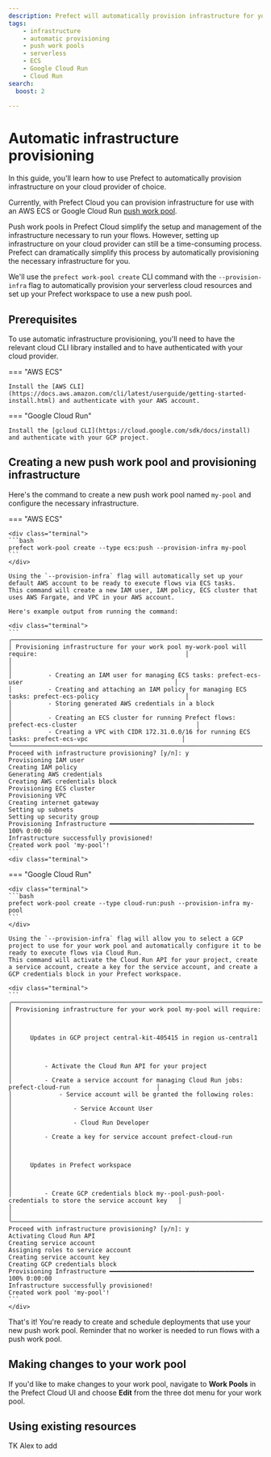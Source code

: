 ```yaml
---
description: Prefect will automatically provision infrastructure for you on your cloud provider with a push work pool 
tags:
    - infrastructure
    - automatic provisioning
    - push work pools
    - serverless
    - ECS
    - Google Cloud Run
    - Cloud Run
search:
  boost: 2
  
---
```


# Automatic infrastructure provisioning

In this guide, you'll learn how to use Prefect to automatically provision infrastructure on your cloud provider of choice.

Currently, with Prefect Cloud you can provision infrastructure for use with an AWS ECS or Google Cloud Run [push work pool](/guides/deployment/push-work-pools/).

Push work pools in Prefect Cloud simplify the setup and management of the infrastructure necessary to run your flows.
However, setting up infrastructure on your cloud provider can still be a time-consuming process.
Prefect can dramatically simplify this process by automatically provisioning the necessary infrastructure for you.

We'll use the `prefect work-pool create` CLI command with the `--provision-infra` flag to automatically provision your serverless cloud resources and set up your Prefect workspace to use a new push pool.

## Prerequisites

To use automatic infrastructure provisioning, you'll need to have the relevant cloud CLI library installed and to have authenticated with your cloud provider.

=== "AWS ECS"

    Install the [AWS CLI](https://docs.aws.amazon.com/cli/latest/userguide/getting-started-install.html) and authenticate with your AWS account.

=== "Google Cloud Run"

    Install the [gcloud CLI](https://cloud.google.com/sdk/docs/install) and authenticate with your GCP project.

## Creating a new push work pool and provisioning infrastructure

Here's the command to create a new push work pool named `my-pool` and configure the necessary infrastructure.

=== "AWS ECS"

    <div class="terminal">
    ```bash
    prefect work-pool create --type ecs:push --provision-infra my-pool
    ```
    </div>

    Using the `--provision-infra` flag will automatically set up your default AWS account to be ready to execute flows via ECS tasks. 
    This command will create a new IAM user, IAM policy, ECS cluster that uses AWS Fargate, and VPC in your AWS account.

    Here's example output from running the command:

    <div class="terminal">
    ```
    ╭───────────────────────────────────────────────────────────────────────────────────────────────────────────────────╮
    │ Provisioning infrastructure for your work pool my-work-pool will require:                                         │
    │                                                                                                                   │
    │          - Creating an IAM user for managing ECS tasks: prefect-ecs-user                                          │
    │          - Creating and attaching an IAM policy for managing ECS tasks: prefect-ecs-policy                        │
    │          - Storing generated AWS credentials in a block                                                           │
    │          - Creating an ECS cluster for running Prefect flows: prefect-ecs-cluster                                 │
    │          - Creating a VPC with CIDR 172.31.0.0/16 for running ECS tasks: prefect-ecs-vpc                          │
    ╰───────────────────────────────────────────────────────────────────────────────────────────────────────────────────╯
    Proceed with infrastructure provisioning? [y/n]: y
    Provisioning IAM user
    Creating IAM policy
    Generating AWS credentials
    Creating AWS credentials block
    Provisioning ECS cluster
    Provisioning VPC
    Creating internet gateway
    Setting up subnets
    Setting up security group
    Provisioning Infrastructure ━━━━━━━━━━━━━━━━━━━━━━━━━━━━━━━━━━━━━━━━ 100% 0:00:00
    Infrastructure successfully provisioned!
    Created work pool 'my-pool'!
    ```
    <div class="terminal">

=== "Google Cloud Run"

    <div class="terminal">
    ```bash
    prefect work-pool create --type cloud-run:push --provision-infra my-pool 
    ```
    </div>

    Using the `--provision-infra` flag will allow you to select a GCP project to use for your work pool and automatically configure it to be ready to execute flows via Cloud Run.
    This command will activate the Cloud Run API for your project, create a service account, create a key for the service account, and create a GCP credentials block in your Prefect workspace.

    <div class="terminal">
    ```
    ╭──────────────────────────────────────────────────────────────────────────────────────────────────────────╮
    │ Provisioning infrastructure for your work pool my-pool will require:                                     │
    │                                                                                                          │
    │     Updates in GCP project central-kit-405415 in region us-central1                                      │
    │                                                                                                          │
    │         - Activate the Cloud Run API for your project                                                    │
    │         - Create a service account for managing Cloud Run jobs: prefect-cloud-run                        │
    │             - Service account will be granted the following roles:                                       │
    │                 - Service Account User                                                                   │
    │                 - Cloud Run Developer                                                                    │
    │         - Create a key for service account prefect-cloud-run                                             │
    │                                                                                                          │
    │     Updates in Prefect workspace                                                                         │
    │                                                                                                          │
    │         - Create GCP credentials block my--pool-push-pool-credentials to store the service account key   │
    │                                                                                                          │
    ╰──────────────────────────────────────────────────────────────────────────────────────────────────────────╯
    Proceed with infrastructure provisioning? [y/n]: y
    Activating Cloud Run API
    Creating service account
    Assigning roles to service account
    Creating service account key
    Creating GCP credentials block
    Provisioning Infrastructure ━━━━━━━━━━━━━━━━━━━━━━━━━━━━━━━━━━━━━━━━ 100% 0:00:00
    Infrastructure successfully provisioned!
    Created work pool 'my-pool'!
    ```
    </div>

That's it!
You're ready to create and schedule deployments that use your new push work pool.
Reminder that no worker is needed to run flows with a push work pool.

## Making changes to your work pool

If you'd like to make changes to your work pool, navigate to **Work Pools** in the Prefect Cloud UI and choose **Edit** from the three dot menu for your work pool.

## Using existing resources

TK Alex to add
